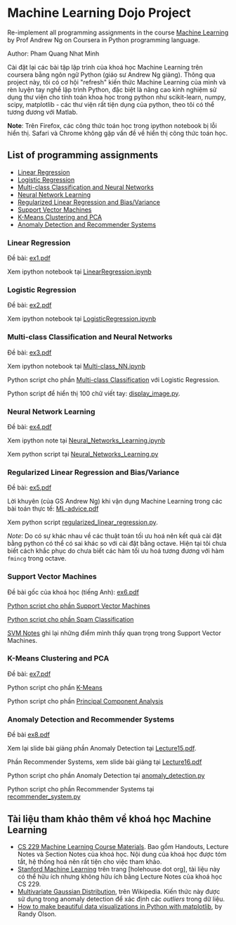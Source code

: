 # Machine Learning Dojo Project

Re-implement all programming assignments in the course [Machine Learning](https://www.coursera.org/learn/machine-learning) by Prof Andrew Ng on Coursera in Python programming language.

Author: Pham Quang Nhat Minh

Cài đặt lại các bài tập lập trình của khoá học Machine Learning trên coursera bằng ngôn ngữ Python (giáo sư Andrew Ng giảng). Thông qua project này, tôi có cơ hội "refresh" kiến thức Machine Learning của mình và rèn luyện tay nghề lập trình Python, đặc biệt là nâng cao kinh nghiệm sử dụng thư viện cho tính toán khoa học trong python như scikit-learn, numpy, scipy, matplotlib - các thư viện rất tiện dụng của python, theo tôi có thể tương đương với Matlab.

**Note**: Trên Firefox, các công thức toán học trong ipython notebook bị lỗi hiển thị. Safari và Chrome không gặp vấn đề về hiển thị công thức toán học.

## List of programming assignments

- [Linear Regression](https://s3.amazonaws.com/spark-public/ml/exercises/on-demand/machine-learning-ex1.zip)
- [Logistic Regression](http://s3.amazonaws.com/spark-public/ml/exercises/on-demand/machine-learning-ex2.zip)
- [Multi-class Classification and Neural Networks](https://s3.amazonaws.com/spark-public/ml/exercises/on-demand/machine-learning-ex3.zip)
- [Neural Network Learning](https://s3.amazonaws.com/spark-public/ml/exercises/on-demand/machine-learning-ex4.zip)
- [Regularized Linear Regression and Bias/Variance](https://s3.amazonaws.com/spark-public/ml/exercises/on-demand/machine-learning-ex5.zip)
- [Support Vector Machines](https://s3.amazonaws.com/spark-public/ml/exercises/on-demand/machine-learning-ex6.zip)
- [K-Means Clustering and PCA](https://s3.amazonaws.com/spark-public/ml/exercises/on-demand/machine-learning-ex7.zip)
- [Anomaly Detection and Recommender Systems](https://s3.amazonaws.com/spark-public/ml/exercises/on-demand/machine-learning-ex8.zip)

### Linear Regression

Đề bài: [ex1.pdf](https://github.com/minhpqn/Machine-Learning-Dojo/blob/master/code/linear_regression/ex1.pdf)

Xem ipython notebook tại [LinearRegression.ipynb](https://github.com/minhpqn/Machine-Learning-Dojo/blob/master/code/linear_regression/LinearRegression.ipynb)

### Logistic Regression

Đề bài: [ex2.pdf](https://github.com/minhpqn/Machine-Learning-Dojo/blob/master/code/logistic_regression/ex2.pdf)

Xem ipython notebook tại [LogisticRegression.ipynb](https://github.com/minhpqn/Machine-Learning-Dojo/blob/master/code/logistic_regression/LogisticRegression.ipynb)

### Multi-class Classification and Neural Networks

Đề bài: [ex3.pdf](https://github.com/minhpqn/Machine-Learning-Dojo/blob/master/code/multi_class_nn/ex3.pdf) 

Xem ipython notebook tại [Multi-class_NN.ipynb](https://github.com/minhpqn/Machine-Learning-Dojo/blob/master/code/multi_class_nn/Multi-class_NN.ipynb)

Python script cho phần [Multi-class Classification](https://github.com/minhpqn/Machine-Learning-Dojo/blob/master/code/multi_class_nn/multi_class_classification.py) với Logistic Regression.

Python script để hiển thị 100 chữ viết tay: [display_image.py](https://github.com/minhpqn/Machine-Learning-Dojo/blob/master/code/multi_class_nn/display_image.py).

### Neural Network Learning

Đề bài: [ex4.pdf](https://github.com/minhpqn/Machine-Learning-Dojo/blob/master/code/neural_networks_learning/ex4.pdf)

Xem ipython note tại [Neural_Networks_Learning.ipynb](https://github.com/minhpqn/Machine-Learning-Dojo/blob/master/code/neural_networks_learning/Neural_Networks_Learning.ipynb)

Xem python script tại [Neural_Networks_Learning.py](https://github.com/minhpqn/Machine-Learning-Dojo/blob/master/code/neural_networks_learning/Neural_Networks_Learning.py)

### Regularized Linear Regression and Bias/Variance

Đề bài: [ex5.pdf](https://github.com/minhpqn/Machine-Learning-Dojo/blob/master/code/regularized_linear_regression/ex5.pdf)

Lời khuyên (của GS Andrew Ng) khi vận dụng Machine Learning trong các bài toán thực tế: [ML-advice.pdf](https://github.com/minhpqn/Machine-Learning-Dojo/blob/master/docs/ML-advice.pdf)

Xem python script [regularized_linear_regression.py](https://github.com/minhpqn/Machine-Learning-Dojo/blob/master/code/regularized_linear_regression/regularized_linear_regression.py).

*Note*: Do có sự khác nhau về các thuật toán tối ưu hoá nên kết quả cài đặt bằng python có thể có sai khác so với cài đặt bằng octave. Hiện tại tôi chưa biết cách khắc phục do chưa biết các hàm tối ưu hoá tương đương với hàm ```fmincg``` trong octave.

### Support Vector Machines

Đề bài gốc của khoá học (tiếng Anh): [ex6.pdf](https://github.com/minhpqn/Machine-Learning-Dojo/blob/master/code/support_vector_machines/ex6.pdf)

[Python script cho phần Support Vector Machines](https://github.com/minhpqn/Machine-Learning-Dojo/blob/master/code/support_vector_machines/support_vector_machines.py)

[Python script cho phần Spam Classification](https://github.com/minhpqn/Machine-Learning-Dojo/blob/master/code/support_vector_machines/spam_classification.py)

[SVM Notes](https://github.com/minhpqn/Machine-Learning-Dojo/blob/master/docs/SVM_Notes.ipynb) ghi lại những điểm mình thấy quan trọng trong Support Vector Machines.

### K-Means Clustering and PCA

Đề bài: [ex7.pdf](https://github.com/minhpqn/Machine-Learning-Dojo/blob/master/code/kmeans_pca/ex7.pdf)

Python script cho phần [K-Means](https://github.com/minhpqn/Machine-Learning-Dojo/blob/master/code/kmeans_pca/kmeans.py)

Python script cho phần [Principal Component Analysis](https://github.com/minhpqn/Machine-Learning-Dojo/blob/master/code/kmeans_pca/PCA.py)

### Anomaly Detection and Recommender Systems

Đề bài [ex8.pdf](https://github.com/minhpqn/Machine-Learning-Dojo/blob/master/code/anomaly_detection_recommender_sys/ex8.pdf)

Xem lại slide bài giảng phần Anomaly Detection tại [Lecture15.pdf](https://github.com/minhpqn/Machine-Learning-Dojo/blob/master/code/anomaly_detection_recommender_sys/Lecture15.pdf).

Phần Recommender Systems, xem slide bài giảng tại [Lecture16.pdf](https://github.com/minhpqn/Machine-Learning-Dojo/blob/master/code/anomaly_detection_recommender_sys/Lecture16.pdf)

Python script cho phần Anomaly Detection tại [anomaly_detection.py](https://github.com/minhpqn/Machine-Learning-Dojo/blob/master/code/anomaly_detection_recommender_sys/anomaly_detection.py)

Python script cho phần Recommender Systems tại [recommender_system.py](https://github.com/minhpqn/Machine-Learning-Dojo/blob/master/code/anomaly_detection_recommender_sys/recommender_system.py)

## Tài liệu tham khảo thêm về khoá học Machine Learning

- [CS 229 Machine Learning Course Materials](http://cs229.stanford.edu/materials.html). Bao gồm Handouts, Lecture Notes và Section Notes của khoá học. Nội dung của khoá học được tóm tắt, hệ thống hoá nên rất tiện cho việc tham khảo.
- [Stanford Machine Learning](http://www.holehouse.org/mlclass/) trên trang [holehouse dot org], tài liệu này có thể hữu ích nhưng không hữu ích bằng Lecture Notes của khoá học CS 229.
- [Multivariate Gaussian Distribution](https://en.wikipedia.org/wiki/Multivariate_normal_distribution), trên Wikipedia. Kiến thức này được sử dụng trong anomaly detection để xác định các *outliers* trong dữ liệu.
- [How to make beautiful data visualizations in Python with matplotlib](http://www.randalolson.com/2014/06/28/how-to-make-beautiful-data-visualizations-in-python-with-matplotlib/), by Randy Olson.



